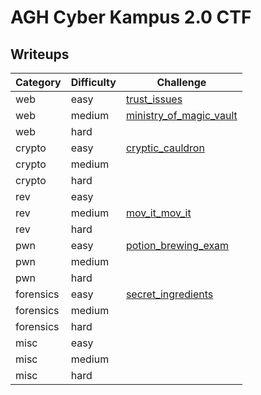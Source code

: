 # AGH Cyber Kampus 2.0 CTF

## Writeups

| Category | Difficulty | Challenge  |
| -------- | ---------- | -------------- | 
|   web    |    easy      | [trust_issues](trust_issues/writeup.md) |
|   web    |    medium    | [ministry_of_magic_vault](ministry_of_magic_vault/writeup/writeup.md) |
|   web    |    hard      |  |
|   crypto    |    easy   | [cryptic_cauldron](cryptic_cauldron/writeup/writeup.md) |
|   crypto    |    medium |  |
|   crypto    |    hard   |  |
|   rev    |    easy      |  |
|   rev    |    medium    | [mov_it_mov_it](mov_it_mov_it/writeup/writeup.md) |
|   rev    |    hard      |  |
|   pwn    |    easy      | [potion_brewing_exam](potion_brewing_exam/writeup/README.md) |
|   pwn    |    medium    |  |
|   pwn    |    hard      |  |
|   forensics  |  easy    | [secret_ingredients](secret_ingredients/writeup/writeup.md) |
|   forensics  |  medium  |  |
|   forensics  |  hard    |  |
|   misc    |    easy     |  |
|   misc    |    medium   |  |
|   misc    |    hard     |  |

